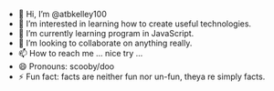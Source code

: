- 👋 Hi, I’m @atbkelley100
- 👀 I’m interested in learning how to create useful technologies.
- 🌱 I’m currently learning program in JavaScript.
- 💞️ I’m looking to collaborate on anything really.
- 📫 How to reach me ... nice try ...
- 😄 Pronouns: scooby/doo
- ⚡ Fun fact: facts are neither fun nor un-fun, theya re simply facts.

<!---
atbkelley100/atbkelley100 is a ✨ special ✨ repository because its `README.md` (this file) appears on your GitHub profile.
You can click the Preview link to take a look at your changes.
--->
